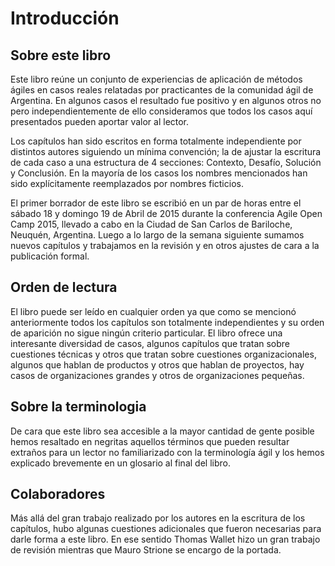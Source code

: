 Introducción
===

Sobre este libro
---
Este libro reúne un conjunto de experiencias de aplicación de métodos ágiles en casos reales relatadas por practicantes de la comunidad ágil de Argentina. En algunos casos el resultado fue positivo y en algunos otros no pero independientemente de ello consideramos que todos los casos aquí presentados pueden aportar valor al lector.

Los capítulos han sido escritos en forma totalmente independiente por distintos autores siguiendo un mínima convención; la de ajustar la escritura de cada caso a una estructura de 4 secciones: Contexto, Desafío, Solución y Conclusión.
En la mayoría de los casos los nombres mencionados han sido explícitamente reemplazados por nombres ficticios.

El primer borrador de este libro se escribió en un par de horas entre el sábado 18 y domingo 19 de Abril de 2015 durante la conferencia Agile Open Camp 2015, llevado a cabo en la Ciudad de San Carlos de Bariloche, Neuquén, Argentina. Luego a lo largo de la semana siguiente sumamos nuevos capítulos y trabajamos en la revisión y en otros ajustes de cara a la publicación formal.

Orden de lectura
---
El libro puede ser leído en cualquier orden ya que como se mencionó anteriormente todos los capítulos son totalmente independientes y su orden de aparición no sigue ningún criterio particular. El libro ofrece una interesante diversidad de casos, algunos capítulos que tratan sobre cuestiones técnicas y otros que tratan sobre cuestiones organizacionales, algunos que hablan de productos y otros que hablan de proyectos, hay casos de organizaciones grandes y otros de organizaciones pequeñas.

Sobre la terminologia
---
De cara que este libro sea accesible a la mayor cantidad de gente posible hemos resaltado en negritas aquellos términos que pueden resultar extraños para un lector no familiarizado con la terminología ágil y los hemos explicado brevemente en un glosario al final del libro.

Colaboradores
---
Más allá del gran trabajo realizado por los autores en la escritura de los capítulos, hubo algunas cuestiones adicionales que fueron necesarias para darle forma a este libro. En ese sentido Thomas Wallet hizo un gran trabajo de revisión mientras que Mauro Strione se encargo de la portada.